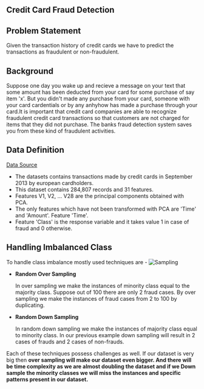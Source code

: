 ## Credit Card Fraud Detection

## Problem Statement
Given the transaction history of credit cards we have to predict the transactions as fraudulent or non-fraudulent. 

## Background
Suppose one day you wake up and recieve a message on your text that some amount has been deducted from your card for some purchase of say item 'x'. But you didn't made any purchase from your card, someone with your card cardentials or by any anhyhow has made a purchase through your card.It is important that credit card companies are able to recognize fraudulent credit card transactions so that customers are not charged for items that they did not purchase. The banks fraud detection system saves you from these kind of fraudulent activities.

## Data Definition
[Data Source](https://www.kaggle.com/mlg-ulb/creditcardfraud)
* The datasets contains transactions made by credit cards in September 2013 by european cardholders.
* This dataset contains 284,807 records and 31 features.  
* Features V1, V2, … V28 are the principal components obtained with PCA. 
* The only features which have not been transformed with PCA are 'Time' and 'Amount'. Feature 'Time'.
* Feature 'Class' is the response variable and it takes value 1 in case of fraud and 0 otherwise.

## Handling Imbalanced Class
To handle class imbalance mostly used techniques are -
![Sampling](https://drive.google.com/open?id=1AUKOGnUrBPkd7gKhSj-I3yPW7SDmljm5)
* **Random Over Sampling**
    
    In over sampling we make the instances of minority class equal to the majority class. Suppose out of  100 there are only 2 fraud cases. By over sampling  we make the instances of fraud cases from 2 to 100 by duplicating.
    
* **Random Down Sampling**

    In random down sampling we make the instances of majority class equal to minority class. In our previous example down sampling will result in 2 cases of frauds and 2 cases of non-frauds.

Each of these techniques possess challenges as well. If our dataset is very big then **over sampling will make our dataset even bigger. And there will be time complexity as we are almost doubling the dataset and if we Down sample the minority classes we will miss the instances and specific patterns present in our dataset.**
